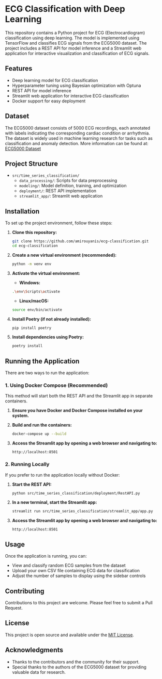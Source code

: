 # ECG Classification with Deep Learning

This repository contains a Python project for ECG (Electrocardiogram) classification using deep learning. The model is implemented using TensorFlow and classifies ECG signals from the ECG5000 dataset. The project includes a REST API for model inference and a Streamlit web application for interactive visualization and classification of ECG signals.

## Features

- Deep learning model for ECG classification
- Hyperparameter tuning using Bayesian optimization with Optuna
- REST API for model inference
- Streamlit web application for interactive ECG classification
- Docker support for easy deployment

## Dataset

The ECG5000 dataset consists of 5000 ECG recordings, each annotated with labels indicating the corresponding cardiac condition or arrhythmia. The dataset is widely used in machine learning research for tasks such as classification and anomaly detection. More information can be found at: [ECG5000 Dataset](https://timeseriesclassification.com/description.php?Dataset=ECG5000)

## Project Structure

- `src/time_series_classification/`
  - `data_processing/`: Scripts for data preprocessing
  - `modeling/`: Model definition, training, and optimization
  - `deployment/`: REST API implementation
  - `streamlit_app/`: Streamlit web application

## Installation

To set up the project environment, follow these steps:

1. **Clone this repository:**

   ```bash
   git clone https://github.com/amirouyanis/ecg-classification.git
   cd ecg-classification
   ```

2. **Create a new virtual environment (recommended):**

   ```bash
   python -m venv env
   ```

3. **Activate the virtual environment:**

   - **Windows:**

   ```bash
   .\env\Scripts\activate
   ```

   - **Linux/macOS:**

   ```bash
   source env/bin/activate
   ```

4. **Install Poetry (if not already installed):**

   ```bash
   pip install poetry
   ```

5. **Install dependencies using Poetry:**

   ```bash
   poetry install
   ```

## Running the Application

There are two ways to run the application:

### 1. Using Docker Compose (Recommended)

This method will start both the REST API and the Streamlit app in separate containers.

1. **Ensure you have Docker and Docker Compose installed on your system.**

2. **Build and run the containers:**

   ```bash
   docker-compose up --build
   ```

3. **Access the Streamlit app by opening a web browser and navigating to:**

   ```plaintext
   http://localhost:8501
   ```

### 2. Running Locally

If you prefer to run the application locally without Docker:

1. **Start the REST API:**

   ```bash
   python src/time_series_classification/deployment/RestAPI.py
   ```

2. **In a new terminal, start the Streamlit app:**

   ```bash
   streamlit run src/time_series_classification/streamlit_app/app.py
   ```

3. **Access the Streamlit app by opening a web browser and navigating to:**

   ```plaintext
   http://localhost:8501
   ```

## Usage

Once the application is running, you can:

- View and classify random ECG samples from the dataset
- Upload your own CSV file containing ECG data for classification
- Adjust the number of samples to display using the sidebar controls

## Contributing

Contributions to this project are welcome. Please feel free to submit a Pull Request.

## License

This project is open source and available under the [MIT License](LICENSE).

## Acknowledgments

- Thanks to the contributors and the community for their support.
- Special thanks to the authors of the ECG5000 dataset for providing valuable data for research.
